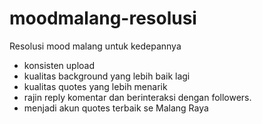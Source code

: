 # moodmalang-resolusi

Resolusi mood malang untuk kedepannya
- konsisten upload
- kualitas background yang lebih baik lagi
- kualitas quotes yang lebih menarik
- rajin reply komentar dan berinteraksi dengan followers.
- menjadi akun quotes terbaik se Malang Raya
